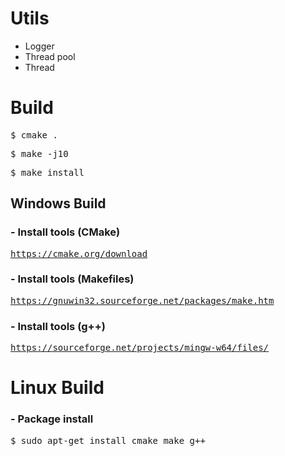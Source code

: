 # Utils
- Logger
- Thread pool
- Thread

<h1> Build </h1>
<pre>$ cmake .</pre>
<pre>$ make -j10</pre>
<pre>$ make install</pre>

<h2> Windows Build </h2>
<h3> - Install tools (CMake) </h3>
<pre><a href="https://cmake.org/download">https://cmake.org/download</a></pre>
<h3> - Install tools (Makefiles)</h3>
<pre><a href="https://gnuwin32.sourceforge.net/packages/make.htm">https://gnuwin32.sourceforge.net/packages/make.htm</a></pre>
<h3> - Install tools (g++)</h3>
<pre><a href="https://sourceforge.net/projects/mingw-w64/files/">https://sourceforge.net/projects/mingw-w64/files/</a></pre>


<h1> Linux Build </h1>
<h3> - Package install </h3>
<pre>$ sudo apt-get install cmake make g++</pre>

